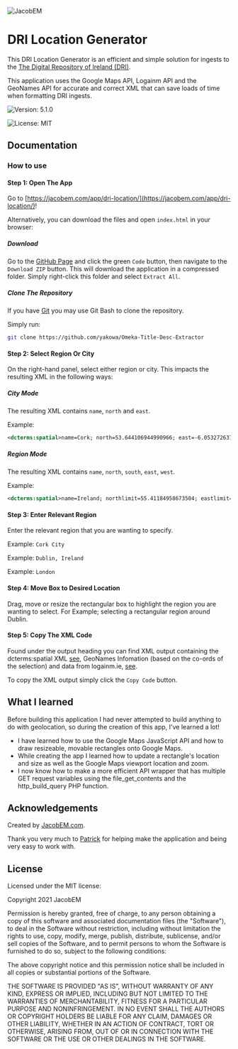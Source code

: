 ![JacobEM](https://jacobem.com/assets/media/JacobEM.png)


# DRI Location Generator

This DRI Location Generator is an efficient and simple solution for ingests to the [The Digital Repository of Ireland (DRI)](https://www.dri.ie/).

This application uses the Google Maps API, Logainm API and the GeoNames API for accurate and correct XML that can save loads of time when formatting  DRI ingests.


![Version: 5.1.0](https://img.shields.io/badge/Version-5.1.0-00e0a7)

![License: MIT](https://img.shields.io/badge/License-MIT-776bff)

## Documentation


### How to use

#### Step 1: Open The App

Go to [https://jacobem.com/app/dri-location/](https://jacobem.com/app/dri-location/)!

Alternatively, you can download the files and open `index.html` in your browser:

##### Download

Go to the [GitHub Page](https://github.com/yakowa/Omeka-Title-Desc-Extractor) and click the green `Code` button, then navigate to the `Download ZIP` button. This will download the application in a compressed folder. Simply right-click this folder and select `Extract All`.

##### Clone The Repository

If you have [Git](https://git-scm.com/) you may use Git Bash to clone the repository.

Simply run:
```bash
git clone https://github.com/yakowa/Omeka-Title-Desc-Extractor
```

#### Step 2: Select Region Or City

On the right-hand panel, select either region or city. This impacts the resulting XML in the following ways:

##### City Mode

The resulting XML contains `name`, `north` and `east`.

Example:
```xml
<dcterms:spatial>name=Cork; north=53.644106944990966; east=-6.053272637606177;</dcterms:spatial>
```

##### Region Mode

The resulting XML contains `name`, `north`, `south`, `east`, `west`.

Example:
```xml
<dcterms:spatial>name=Ireland; northlimit=55.41184958673504; eastlimit=-5.405079278231177; southlimit=51.40071392344133; westlimit=-10.692642816585822;</dcterms:spatial>
```

#### Step 3: Enter Relevant Region

Enter the relevant region that you are wanting to specify.

Example: `Cork City`

Example: `Dublin, Ireland`

Example: `London`

#### Step 4: Move Box to Desired Location

Drag, move or resize the rectangular box to highlight the region you are wanting to select. For Example; selecting a rectangular region around Dublin.

#### Step 5: Copy The XML Code

Found under the output heading you can find XML output containing the dcterms:spatial XML [see](#step-2-select-region-or-city), GeoNames Infomation (based on the co-ords of the selection) and data from logainm.ie, [see](#step-3-enter-relevant-region).

To copy the XML output simply click the `Copy Code` button.

## What I learned

Before building this application I had never attempted to build anything to do with geolocation, so during the creation of this app, I've learned a lot!

- I have learned how to use the Google Maps JavaScript API and how to draw resizeable, movable rectangles onto Google Maps.
- While creating the app I learned how to update a rectangle's location and size as well as the Google Maps viewport location and zoom.
- I now know how to make a more efficient API wrapper that has multiple GET request variables using the file_get_contents and the http_build_query PHP function.

## Acknowledgements

Created by [JacobEM.com](JacobEM.com).

Thank you very much to [Patrick](https://www.patrickegan.org) for helping make the application and being very easy to work with.

## License

Licensed under the MIT license:

Copyright 2021 JacobEM

Permission is hereby granted, free of charge, to any person obtaining a copy of this software and associated documentation files (the "Software"), to deal in the Software without restriction, including without limitation the rights to use, copy, modify, merge, publish, distribute, sublicense, and/or sell copies of the Software, and to permit persons to whom the Software is furnished to do so, subject to the following conditions:

The above copyright notice and this permission notice shall be included in all copies or substantial portions of the Software.

THE SOFTWARE IS PROVIDED "AS IS", WITHOUT WARRANTY OF ANY KIND, EXPRESS OR IMPLIED, INCLUDING BUT NOT LIMITED TO THE WARRANTIES OF MERCHANTABILITY, FITNESS FOR A PARTICULAR PURPOSE AND NONINFRINGEMENT. IN NO EVENT SHALL THE AUTHORS OR COPYRIGHT HOLDERS BE LIABLE FOR ANY CLAIM, DAMAGES OR OTHER LIABILITY, WHETHER IN AN ACTION OF CONTRACT, TORT OR OTHERWISE, ARISING FROM, OUT OF OR IN CONNECTION WITH THE SOFTWARE OR THE USE OR OTHER DEALINGS IN THE SOFTWARE.